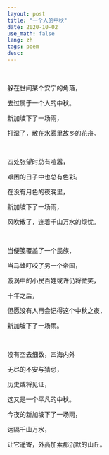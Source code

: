 ```yaml
---
layout: post
title: "一个人的中秋"
date: 2020-10-02
use_math: false
lang: zh
tags: poem
desc: 
---
```


<br>

躲在世间某个安宁的角落，

去过属于一个人的中秋。

新加坡下了一场雨，

打湿了，散在水雾里故乡的花舟。

<br>

四处张望时总有喧嚣，

艰困的日子中也总有色彩。

在没有月色的夜晚里，

新加坡下了一场雨，

风吹散了，连着千山万水的烦忧。

<br>

当便笺覆盖了一个民族，

当马蜂叮咬了另一个帝国，

漩涡中的小民百姓或许仍将微笑，

十年之后，

但愿没有人再会记得这个中秋之夜，

新加坡下了一场雨。

<br>

没有空去细数，四海内外

无尽的不安与猜忌，

历史或将见证，

这又是一个平凡的中秋。

今夜的新加坡下了一场雨，

远隔千山万水，

让它遥寄，外高加索那沉默的山丘。
